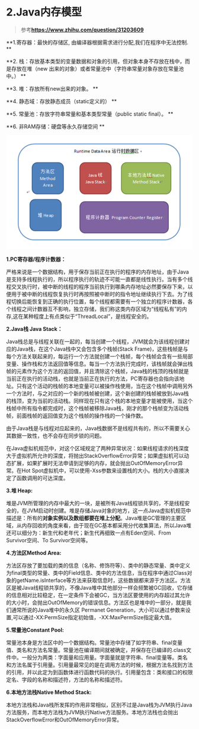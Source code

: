 # 2.Java内存模型

> 参考**https://www.zhihu.com/question/31203609**

**1.寄存器：最快的存储区, 由编译器根据需求进行分配,我们在程序中无法控制. **

**2. 栈：存放基本类型的变量数据和对象的引用，但对象本身不存放在栈中，而是存放在堆（new 出来的对象）或者常量池中（字符串常量对象存放在常量池中。） **

**3. 堆：存放所有new出来的对象。 **

**4. 静态域：存放静态成员（static定义的） **

**5. 常量池：存放字符串常量和基本类型常量（public static final）。 **

**6. 非RAM存储：硬盘等永久存储空间 **

![](/assets/javaMemorymodel.png)

**1.PC寄存器/程序计数器：**

严格来说是一个数据结构，用于保存当前正在执行的程序的内存地址，由于Java是支持多线程执行的，所以程序执行的轨迹不可能一直都是线性执行。当有多个线程交叉执行时，被中断的线程的程序当前执行到哪条内存地址必然要保存下来，以便用于被中断的线程恢复执行时再按照被中断时的指令地址继续执行下去。为了线程切换后能恢复到正确的执行位置，每个线程都需要有一个独立的程序计数器，各个线程之间计数器互不影响，独立存储，我们称这类内存区域为“线程私有”的内存,这在某种程度上有点类似于“ThreadLocal”，是线程安全的。

**2.Java栈 Java Stack：**

Java栈总是与线程关联在一起的，每当创建一个线程，JVM就会为该线程创建对应的Java栈，在这个Java栈中又会包含多个栈帧\(Stack Frame\)，这些栈帧是与每个方法关联起来的，每运行一个方法就创建一个栈帧，每个栈帧会含有一些局部变量、操作栈和方法返回值等信息。每当一个方法执行完成时，该栈帧就会弹出栈帧的元素作为这个方法的返回值，并且清除这个栈帧，Java栈的栈顶的栈帧就是当前正在执行的活动栈，也就是当前正在执行的方法，PC寄存器也会指向该地址。只有这个活动的栈帧的本地变量可以被操作栈使用，当在这个栈帧中调用另外一个方法时，与之对应的一个新的栈帧被创建，这个新创建的栈帧被放到Java栈的栈顶，变为当前的活动栈。同样现在只有这个栈的本地变量才能被使用，当这个栈帧中所有指令都完成时，这个栈帧被移除Java栈，刚才的那个栈帧变为活动栈帧，前面栈帧的返回值变为这个栈帧的操作栈的一个操作数。

由于Java栈是与线程对应起来的，Java栈数据不是线程共有的，所以不需要关心其数据一致性，也不会存在同步锁的问题。

在Java虚拟机规范中，对这个区域规定了两种异常状况：如果线程请求的栈深度大于虚拟机所允许的深度，将抛出StackOverflowError异常；如果虚拟机可以动态扩展，如果扩展时无法申请到足够的内存，就会抛出OutOfMemoryError异常。在Hot Spot虚拟机中，可以使用-Xss参数来设置栈的大小。栈的大小直接决定了函数调用的可达深度。

**3.堆 Heap:**

堆是JVM所管理的内存中最大的一块，是被所有Java线程锁共享的，不是线程安全的，在JVM启动时创建。堆是存储Java对象的地方，这一点Java虚拟机规范中描述是：所有的**对象实例以及数组都要在堆上分配**。Java堆是GC管理的主要区域，从内存回收的角度来看，由于现在GC基本都采用分代收集算法，所以Java堆还可以细分为：新生代和老年代；新生代再细致一点有Eden空间、From Survivor空间、To Survivor空间等。

**4.方法区Method Area:**

方法区存放了要加载的类的信息（名称、修饰符等）、类中的静态常量、类中定义为final类型的常量、类中的Field信息、类中的方法信息，当在程序中通过Class对象的getName.isInterface等方法来获取信息时，这些数据都来源于方法区。方法区是被Java线程锁共享的，不像Java堆中其他部分一样会频繁被GC回收，它存储的信息相对比较稳定，在一定条件下会被GC，当方法区要使用的内存超过其允许的大小时，会抛出OutOfMemory的错误信息。方法区也是堆中的一部分，就是我们通常所说的Java堆中的永久区 Permanet Generation，大小可以通过参数来设置,可以通过-XX:PermSize指定初始值，-XX:MaxPermSize指定最大值。

**5.常量池Constant Pool:**

常量池本身是方法区中的一个数据结构。常量池中存储了如字符串、final变量值、类名和方法名常量。常量池在编译期间就被确定，并保存在已编译的.class文件中。一般分为两类：字面量和应用量。字面量就是字符串、final变量等。类名和方法名属于引用量。引用量最常见的是在调用方法的时候，根据方法名找到方法的引用，并以此定为到函数体进行函数代码的执行。引用量包含：类和接口的权限定名、字段的名称和描述符，方法的名称和描述符。

**6.本地方法栈Native Method Stack:**

本地方法栈和Java栈所发挥的作用非常相似，区别不过是Java栈为JVM执行Java方法服务，而本地方法栈为JVM执行Native方法服务。本地方法栈也会抛出StackOverflowError和OutOfMemoryError异常。

